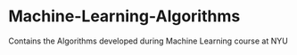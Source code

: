 # Machine-Learning-Algorithms
Contains the Algorithms developed during Machine Learning course at NYU
